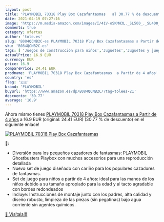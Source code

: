 ```yaml
---
layout: post
title: 'PLAYMOBIL 70318 Play Box Cazafantasmas   al 30.77 % de descuento'
date: 2021-04-19 07:27:16
image: 'https://m.media-amazon.com/images/I/41V-oSKMH3L._SL500_._SL400_.jpg'
comments: true
category: ofertas
author: 'tole.es'
slug: 'B084QCNB2C-es PLAYMOBIL 70318 Play Box Cazafantasmas a Partir de 4 años'
sku: 'B084QCNB2C-es'
tags: [ 'Juegos de construcción para niños','Juguetes','Juguetes y juegos','playmobil', ]
actualPrice: 16.9 EUR
currency: EUR
price: 16.9
comparePrice: 24.41 EUR
prodname: 'PLAYMOBIL 70318 Play Box Cazafantasmas  a Partir de 4 años'
country: 'es'
flag: '🇪🇸'
brand: 'PLAYMOBIL'
buyurl: 'https://www.amazon.es/dp/B084QCNB2C/?tag=tolees-21'
descuento: '30.77'
average: '16.9'
---
```


Ahora mismo tienes [PLAYMOBIL 70318 Play Box Cazafantasmas  a Partir de 4 años](https://www.amazon.es/dp/B084QCNB2C/?tag=tolees-21) a 16.9 EUR (original: 24.41 EUR) (30.77 %  de descuento) en el siguiente enlace!

[![PLAYMOBIL 70318 Play Box Cazafantasmas  ](https://m.media-amazon.com/images/I/41V-oSKMH3L._SL500_._SL400_.jpg)](https://www.amazon.es/dp/B084QCNB2C/?tag=tolees-21)

🔎:

- Diversión para los pequeños cazadores de fantasmas: PLAYMOBIL Ghostbusters Playbox con muchos accesorios para una reproducción detallada
- Nuevo set de juego diseñado con cariño para los populares cazadores de fantasmas.
- Set de juego para niños a partir de 4 años: ideal para las manos de los niños debido a su tamaño apropiado para la edad y al tacto agradable con bordes redondeados
- Incluye: Instrucciones de montaje junto con los padres, alta calidad y diseño robusto, limpieza de las piezas (sin pegatinas) bajo agua corriente sin agentes químicos.

[🛒 Visítala!!!](https://www.amazon.es/dp/B084QCNB2C/?tag=tolees-21)
